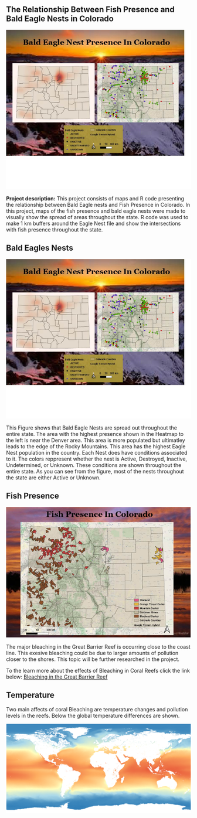 ## The Relationship Between Fish Presence and Bald Eagle Nests in Colorado

<img src="../images/BaldEagleFinal.jpg?raw=true"/>

**Project description:** This project consists of maps and R code presenting the relationship between Bald Eagle nests and Fish Presence in Colorado. In this project, maps of the fish presence and bald eagle nests were made to visually show the spread of areas throughout the state. R code was used to make 1 km buffers around the Eagle Nest file and show the intersections with fish presence throughout the state.

## Bald Eagles Nests

<img src="../images/BaldEagleFinal.jpg?raw=true"/>

This Figure shows that Bald Eagle Nests are spread out throughout the entire state. The area with the highest presence shown in the Heatmap to the left is near the Denver area. This area is more populated but ultimatley leads to the edge of the Rocky Mountains. This area has the highest Eagle Nest population in the country. Each Nest does have conditions associated to it. The colors reppresent whether the nest is Active, Destroyed, Inactive, Undetermined, or Unknown. These conditions are shown throughout the entire state. As you can see from the figure, most of the nests throughout the state are either Active or Unknown.

## Fish Presence

<img src="../images/ColoradoFishFinal.jpg?raw=true"/>

The major bleaching in the Great Barrier Reef is occurring close to the coast line. This exesive bleaching could be due to larger amounts of pollution closer to the shores. This topic will be further researched in the project.

To the learn more about the effects of Bleaching in Coral Reefs click the link below:
[Bleaching in the Great Barrier Reef](https://earth.google.com/web/@-14.6915111,145.4561087,2.61182125a,0d,60y,28.18926913h,89.10632087t,0r/data=CiQSIhIgY2EwYzk0ZGNhN2I4MTFlN2I1ZDBiNzRhMWFlNGU2MDMiMAosQUYxUWlwTXRicE1IQnU1Z2lNMGJESXVlR1hrRlhSaHpMYmJ5Z3p0T0J6ejcQBQ)

## Temperature
Two main affects of coral Bleaching are temperature changes and pollution levels in the reefs. Below the global temperature differences are shown.

<img src="../images/worldtemp.PNG?raw=true"/>
